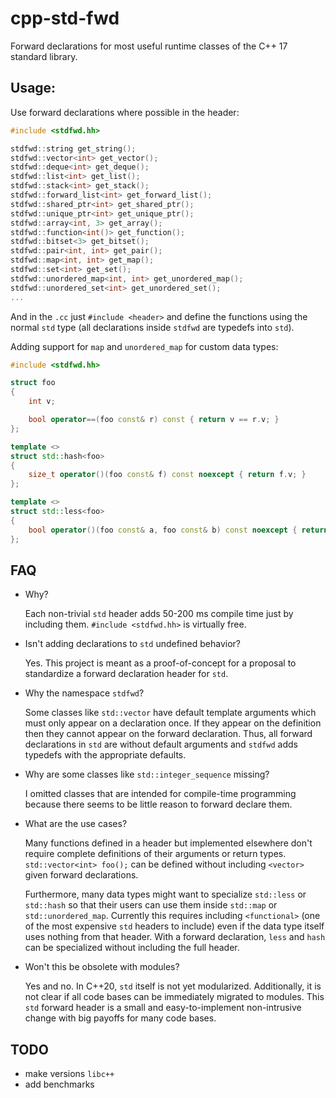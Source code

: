 # cpp-std-fwd

Forward declarations for most useful runtime classes of the C++ 17 standard library.

## Usage:

Use forward declarations where possible in the header:

```cpp
#include <stdfwd.hh>

stdfwd::string get_string();
stdfwd::vector<int> get_vector();
stdfwd::deque<int> get_deque();
stdfwd::list<int> get_list();
stdfwd::stack<int> get_stack();
stdfwd::forward_list<int> get_forward_list();
stdfwd::shared_ptr<int> get_shared_ptr();
stdfwd::unique_ptr<int> get_unique_ptr();
stdfwd::array<int, 3> get_array();
stdfwd::function<int()> get_function();
stdfwd::bitset<3> get_bitset();
stdfwd::pair<int, int> get_pair();
stdfwd::map<int, int> get_map();
stdfwd::set<int> get_set();
stdfwd::unordered_map<int, int> get_unordered_map();
stdfwd::unordered_set<int> get_unordered_set();
...
```

And in the `.cc` just `#include <header>` and define the functions using the normal `std` type (all declarations inside `stdfwd` are typedefs into `std`).

Adding support for `map` and `unordered_map` for custom data types:

```cpp
#include <stdfwd.hh>

struct foo
{
    int v;

    bool operator==(foo const& r) const { return v == r.v; }
};

template <>
struct std::hash<foo>
{
    size_t operator()(foo const& f) const noexcept { return f.v; }
};

template <>
struct std::less<foo>
{
    bool operator()(foo const& a, foo const& b) const noexcept { return a.v < b.v; }
};
```

## FAQ

* Why?

  Each non-trivial `std` header adds 50-200 ms compile time just by including them. 
  `#include <stdfwd.hh>` is virtually free.

* Isn't adding declarations to `std` undefined behavior?

  Yes. 
  This project is meant as a proof-of-concept for a proposal to standardize a forward declaration header for `std`.

* Why the namespace `stdfwd`?

  Some classes like `std::vector` have default template arguments which must only appear on a declaration once.
  If they appear on the definition then they cannot appear on the forward declaration.
  Thus, all forward declarations in `std` are without default arguments and `stdfwd` adds typedefs with the appropriate defaults.

* Why are some classes like `std::integer_sequence` missing?

  I omitted classes that are intended for compile-time programming because there seems to be little reason to forward declare them.

* What are the use cases?

  Many functions defined in a header but implemented elsewhere don't require complete definitions of their arguments or return types.
  `std::vector<int> foo();` can be defined without including `<vector>` given forward declarations.

  Furthermore, many data types might want to specialize `std::less` or `std::hash` so that their users can use them inside `std::map` or `std::unordered_map`.
  Currently this requires including `<functional>` (one of the most expensive `std` headers to include) even if the data type itself uses nothing from that header.
  With a forward declaration, `less` and `hash` can be specialized without including the full header.

* Won't this be obsolete with modules?

  Yes and no.
  In C++20, `std` itself is not yet modularized.
  Additionally, it is not clear if all code bases can be immediately migrated to modules.
  This `std` forward header is a small and easy-to-implement non-intrusive change with big payoffs for many code bases.


## TODO

* make versions `libc++`
* add benchmarks